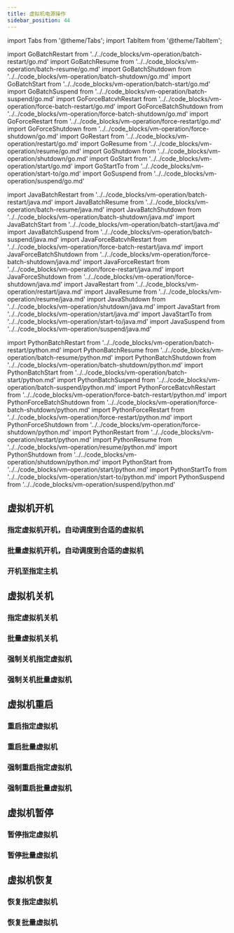 ```yaml
---
title: 虚拟机电源操作
sidebar_position: 44
---
```

import Tabs from '@theme/Tabs';
import TabItem from '@theme/TabItem';

import GoBatchRestart from '../../code_blocks/vm-operation/batch-restart/go.md'
import GoBatchResume from '../../code_blocks/vm-operation/batch-resume/go.md'
import GoBatchShutdown from '../../code_blocks/vm-operation/batch-shutdown/go.md'
import GoBatchStart from '../../code_blocks/vm-operation/batch-start/go.md'
import GoBatchSuspend from '../../code_blocks/vm-operation/batch-suspend/go.md'
import GoForceBatcvhRestart from '../../code_blocks/vm-operation/force-batch-restart/go.md'
import GoForceBatchShutdown from '../../code_blocks/vm-operation/force-batch-shutdown/go.md'
import GoForceRestart from '../../code_blocks/vm-operation/force-restart/go.md'
import GoForceShutdown from '../../code_blocks/vm-operation/force-shutdown/go.md'
import GoRestart from '../../code_blocks/vm-operation/restart/go.md'
import GoResume from '../../code_blocks/vm-operation/resume/go.md'
import GoShutdown from '../../code_blocks/vm-operation/shutdown/go.md'
import GoStart from '../../code_blocks/vm-operation/start/go.md'
import GoStartTo from '../../code_blocks/vm-operation/start-to/go.md'
import GoSuspend from '../../code_blocks/vm-operation/suspend/go.md'

import JavaBatchRestart from '../../code_blocks/vm-operation/batch-restart/java.md'
import JavaBatchResume from '../../code_blocks/vm-operation/batch-resume/java.md'
import JavaBatchShutdown from '../../code_blocks/vm-operation/batch-shutdown/java.md'
import JavaBatchStart from '../../code_blocks/vm-operation/batch-start/java.md'
import JavaBatchSuspend from '../../code_blocks/vm-operation/batch-suspend/java.md'
import JavaForceBatcvhRestart from '../../code_blocks/vm-operation/force-batch-restart/java.md'
import JavaForceBatchShutdown from '../../code_blocks/vm-operation/force-batch-shutdown/java.md'
import JavaForceRestart from '../../code_blocks/vm-operation/force-restart/java.md'
import JavaForceShutdown from '../../code_blocks/vm-operation/force-shutdown/java.md'
import JavaRestart from '../../code_blocks/vm-operation/restart/java.md'
import JavaResume from '../../code_blocks/vm-operation/resume/java.md'
import JavaShutdown from '../../code_blocks/vm-operation/shutdown/java.md'
import JavaStart from '../../code_blocks/vm-operation/start/java.md'
import JavaStartTo from '../../code_blocks/vm-operation/start-to/java.md'
import JavaSuspend from '../../code_blocks/vm-operation/suspend/java.md'

import PythonBatchRestart from '../../code_blocks/vm-operation/batch-restart/python.md'
import PythonBatchResume from '../../code_blocks/vm-operation/batch-resume/python.md'
import PythonBatchShutdown from '../../code_blocks/vm-operation/batch-shutdown/python.md'
import PythonBatchStart from '../../code_blocks/vm-operation/batch-start/python.md'
import PythonBatchSuspend from '../../code_blocks/vm-operation/batch-suspend/python.md'
import PythonForceBatcvhRestart from '../../code_blocks/vm-operation/force-batch-restart/python.md'
import PythonForceBatchShutdown from '../../code_blocks/vm-operation/force-batch-shutdown/python.md'
import PythonForceRestart from '../../code_blocks/vm-operation/force-restart/python.md'
import PythonForceShutdown from '../../code_blocks/vm-operation/force-shutdown/python.md'
import PythonRestart from '../../code_blocks/vm-operation/restart/python.md'
import PythonResume from '../../code_blocks/vm-operation/resume/python.md'
import PythonShutdown from '../../code_blocks/vm-operation/shutdown/python.md'
import PythonStart from '../../code_blocks/vm-operation/start/python.md'
import PythonStartTo from '../../code_blocks/vm-operation/start-to/python.md'
import PythonSuspend from '../../code_blocks/vm-operation/suspend/python.md'


## 虚拟机开机

### 指定虚拟机开机，自动调度到合适的虚拟机

<Tabs>
<TabItem value="py" label="Python">
<PythonStart />
</TabItem>
<TabItem value="java" label="Java">
<JavaStart />
</TabItem>
<TabItem value="go" label="Go">
  <GoStart />
</TabItem>

</Tabs>

### 批量虚拟机开机，自动调度到合适的虚拟机

<Tabs>
<TabItem value="py" label="Python">
<PythonBatchRestart/>
</TabItem>
<TabItem value="java" label="Java">
<JavaBatchRestart/>
</TabItem>
<TabItem value="go" label="Go">
  <GoBatchRestart />
</TabItem>

</Tabs>


### 开机至指定主机

<Tabs>
<TabItem value="py" label="Python">
<PythonStartTo />
</TabItem>
<TabItem value="java" label="Java">
<JavaStartTo />
</TabItem>
<TabItem value="go" label="Go">
  <GoStartTo />
</TabItem>

</Tabs>

## 虚拟机关机

### 指定虚拟机关机

<Tabs>
<TabItem value="py" label="Python">
 <PythonShutdown />
</TabItem>
<TabItem value="java" label="Java">
 <JavaShutdown />
</TabItem>
<TabItem value="go" label="Go">
  <GoShutdown />
</TabItem>

</Tabs>

### 批量虚拟机关机

<Tabs>
<TabItem value="py" label="Python">
<PythonBatchShutdown />
</TabItem>
<TabItem value="java" label="Java">
<JavaBatchShutdown />
</TabItem>
<TabItem value="go" label="Go">
  <GoBatchShutdown />
</TabItem>

</Tabs>

### 强制关机指定虚拟机

<Tabs>
<TabItem value="py" label="Python">
<PythonForceShutdown />
</TabItem>
<TabItem value="java" label="Java">
<JavaForceShutdown />
</TabItem>
<TabItem value="go" label="Go">
  <GoForceShutdown />
</TabItem>

</Tabs>

### 强制关机批量虚拟机

<Tabs>
<TabItem value="py" label="Python">
<PythonForceBatchShutdown />
</TabItem>
<TabItem value="java" label="Java">
<JavaForceBatchShutdown />
</TabItem>
<TabItem value="go" label="Go">
  <GoForceBatchShutdown />
</TabItem>

</Tabs>

## 虚拟机重启

### 重启指定虚拟机

<Tabs>
<TabItem value="py" label="Python">
  <PythonRestart />
</TabItem>
<TabItem value="java" label="Java">
<JavaRestart />
</TabItem>
<TabItem value="go" label="Go">
  <GoRestart />
</TabItem>

</Tabs>

### 重启批量虚拟机

<Tabs>
<TabItem value="py" label="Python">
<PythonBatchRestart />
</TabItem>
<TabItem value="java" label="Java">
<JavaBatchRestart />
</TabItem>
<TabItem value="go" label="Go">
  <GoBatchRestart />
</TabItem>

</Tabs>

### 强制重启指定虚拟机

<Tabs>
<TabItem value="py" label="Python">
<PythonForceRestart />
</TabItem>
<TabItem value="java" label="Java">
<JavaForceRestart />
</TabItem>
<TabItem value="go" label="Go">
  <GoForceRestart />
</TabItem>

</Tabs>

### 强制重启批量虚拟机

<Tabs>
<TabItem value="py" label="Python">
<PythonBatchSuspend />
</TabItem>
<TabItem value="java" label="Java">
<JavaBatchSuspend />
</TabItem>
<TabItem value="go" label="Go">
  <GoBatchSuspend />
</TabItem>

</Tabs>

## 虚拟机暂停

### 暂停指定虚拟机

<Tabs>
<TabItem value="py" label="Python">
  <PythonSuspend/>
</TabItem>
<TabItem value="java" label="Java">
  <JavaSuspend/>
</TabItem>
<TabItem value="go" label="Go">
  <GoSuspend />
</TabItem>

</Tabs>

### 暂停批量虚拟机

<Tabs>
<TabItem value="py" label="Python">
<PythonSimpleCreate/>
</TabItem>
<TabItem value="java" label="Java">
<JavaSimpleCreate/>
</TabItem>
<TabItem value="go" label="Python">
  <GoSimpleCreate />
</TabItem>

</Tabs>

## 虚拟机恢复

### 恢复指定虚拟机

<Tabs>
<TabItem value="py" label="Python">
<PythonResume />
</TabItem>
<TabItem value="java" label="Java">
<JavaResume />
</TabItem>
<TabItem value="go" label="Go">
  <GoResume />
</TabItem>

</Tabs>

### 恢复批量虚拟机

<Tabs>
<TabItem value="py" label="Python">
<PythonBatchResume />
</TabItem>
<TabItem value="java" label="Java">
<JavaBatchResume />
</TabItem>
<TabItem value="go" label="Go">
  <GoBatchResume />
</TabItem>

</Tabs>
